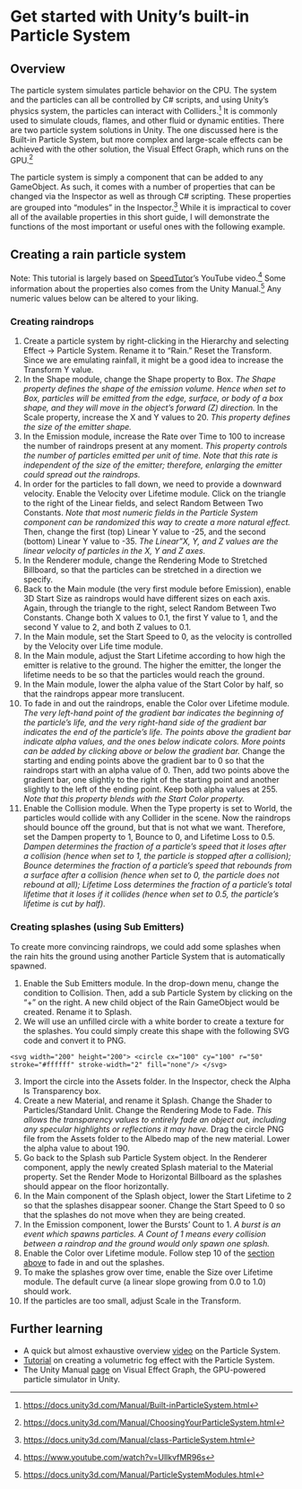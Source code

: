 # Get started with Unity’s built-in Particle System

## Overview

The particle system simulates particle behavior on the CPU. The system and the particles can all be controlled by C# scripts, and using Unity’s physics system, the particles can interact with Colliders.[^1] It is commonly used to simulate clouds, flames, and other fluid or dynamic entities. There are two particle system solutions in Unity. The one discussed here is the Built-in Particle System, but more complex and large-scale effects can be achieved with the other solution, the Visual Effect Graph, which runs on the GPU.[^2]

The particle system is simply a component that can be added to any GameObject. As such, it comes with a number of properties that can be changed via the Inspector as well as through C# scripting. These properties are grouped into “modules” in the Inspector.[^3] While it is impractical to cover all of the available properties in this short guide, I will demonstrate the functions of the most important or useful ones with the following example.

## Creating a rain particle system

Note: This tutorial is largely based on [SpeedTutor](https://www.youtube.com/@SpeedTutor)’s YouTube video.[^4] Some information about the properties also comes from the Unity Manual.[^5] Any numeric values below can be altered to your liking.

### Creating raindrops

1. Create a particle system by right-clicking in the Hierarchy and selecting Effect -> Particle System. Rename it to “Rain.” Reset the Transform. Since we are emulating rainfall, it might be a good idea to increase the Transform Y value. 
2. In the Shape module, change the Shape property to Box. *The Shape property defines the shape of the emission volume. Hence when set to Box, particles will be emitted from the edge, surface, or body of a box shape, and they will move in the object’s forward (Z) direction.* In the Scale property, increase the X and Y values to 20. *This property defines the size of the emitter shape.*
3. In the Emission module, increase the Rate over Time to 100 to increase the number of raindrops present at any moment. *This property controls the number of particles emitted per unit of time. Note that this rate is independent of the size of the emitter; therefore, enlarging the emitter could spread out the raindrops.* 
4. In order for the particles to fall down, we need to provide a downward velocity. Enable the Velocity over Lifetime module. Click on the triangle to the right of the Linear fields, and select Random Between Two Constants. *Note that most numeric fields in the Particle System component can be randomized this way to create a more natural effect.* Then, change the first (top) Linear Y value to -25, and the second (bottom) Linear Y value to -35. *The Linear”X, Y, and Z values are the linear velocity of particles in the X, Y and Z axes.*
5. In the Renderer module, change the Rendering Mode to Stretched Billboard, so that the particles can be stretched in a direction we specify. 
6. Back to the Main module (the very first module before Emission), enable 3D Start Size as raindrops would have different sizes on each axis. Again, through the triangle to the right, select Random Between Two Constants. Change both X values to 0.1, the first Y value to 1, and the second Y value to 2, and both Z values to 0.1. 
7. In the Main module, set the Start Speed to 0, as the velocity is controlled by the Velocity over Life time module.
8. In the Main module, adjust the Start Lifetime according to how high the emitter is relative to the ground. The higher the emitter, the longer the lifetime needs to be so that the particles would reach the ground.
9. In the Main module, lower the alpha value of the Start Color by half, so that the raindrops appear more translucent.
10. To fade in and out the raindrops, enable the Color over Lifetime module. *The very left-hand point of the gradient bar indicates the beginning of the particle’s life, and the very right-hand side of the gradient bar indicates the end of the particle’s life. The points above the gradient bar indicate alpha values, and the ones below indicate colors. More points can be added by clicking above or below the gradient bar.* Change the starting and ending points above the gradient bar to 0 so that the raindrops start with an alpha value of 0. Then, add two points above the gradient bar, one slightly to the right of the starting point and another slightly to the left of the ending point. Keep both alpha values at 255. *Note that this property blends with the Start Color property.*
11. Enable the Collision module. When the Type property is set to World, the particles would collide with any Collider in the scene. Now the raindrops should bounce off the ground, but that is not what we want. Therefore, set the Dampen property to 1, Bounce to 0, and Lifetime Loss to 0.5. *Dampen determines the fraction of a particle’s speed that it loses after a collision (hence when set to 1, the particle is stopped after a collision); Bounce determines the fraction of a particle’s speed that rebounds from a surface after a collision (hence when set to 0, the particle does not rebound at all); Lifetime Loss determines the fraction of a particle’s total lifetime that it loses if it collides (hence when set to 0.5, the particle’s lifetime is cut by half).*

### Creating splashes (using Sub Emitters)

To create more convincing raindrops, we could add some splashes when the rain hits the ground using another Particle System that is automatically spawned.

1. Enable the Sub Emitters module. In the drop-down menu, change the condition to Collision. Then, add a sub Particle System by clicking on the “+” on the right. A new child object of the Rain GameObject would be created. Rename it to Splash.
2. We will use an unfilled circle with a white border to create a texture for the splashes. You could simply create this shape with the following SVG code and convert it to PNG.

`
<svg width="200" height="200">
  <circle cx="100" cy="100" r="50" stroke="#ffffff" stroke-width="2" fill="none"/>
</svg>
`

3. Import the circle into the Assets folder. In the Inspector, check the Alpha Is Transparency box.
4. Create a new Material, and rename it Splash. Change the Shader to Particles/Standard Unlit. Change the Rendering Mode to Fade. *This allows the transparency values to entirely fade an object out, including any specular highlights or reflections it may have.* Drag the circle PNG file from the Assets folder to the Albedo map of the new material. Lower the alpha value to about 190.
5. Go back to the Splash sub Particle System object. In the Renderer component, apply the newly created Splash material to the Material property. Set the Render Mode to Horizontal Billboard as the splashes should appear on the floor horizontally.
6. In the Main component of the Splash object, lower the Start Lifetime to 2 so that the splashes disappear sooner. Change the Start Speed to 0 so that the splashes do not move when they are being created.
7. In the Emission component, lower the Bursts’ Count to 1. *A burst is an event which spawns particles. A Count of 1 means every collision between a raindrop and the ground would only spawn one splash.*
8. Enable the Color over Lifetime module. Follow step 10 of the [section above](#creating-raindrops) to fade in and out the splashes.
9. To make the splashes grow over time, enable the Size over Lifetime module. The default curve (a linear slope growing from 0.0 to 1.0) should work.
10. If the particles are too small, adjust Scale in the Transform.

## Further learning

- A quick but almost exhaustive overview [video](https://www.youtube.com/watch?v=FEA1wTMJAR0) on the Particle System.
- [Tutorial](https://www.youtube.com/watch?v=UllkvfMR96s) on creating a volumetric fog effect with the Particle System.
- The Unity Manual [page](https://docs.unity3d.com/Manual/VFXGraph.html) on Visual Effect Graph, the GPU-powered particle simulator in Unity.


[^1]: https://docs.unity3d.com/Manual/Built-inParticleSystem.html
[^2]: https://docs.unity3d.com/Manual/ChoosingYourParticleSystem.html
[^3]: https://docs.unity3d.com/Manual/class-ParticleSystem.html
[^4]: https://www.youtube.com/watch?v=UllkvfMR96s
[^5]: https://docs.unity3d.com/Manual/ParticleSystemModules.html
[^6]: https://www.youtube.com/watch?v=SrWrUN56UWU



